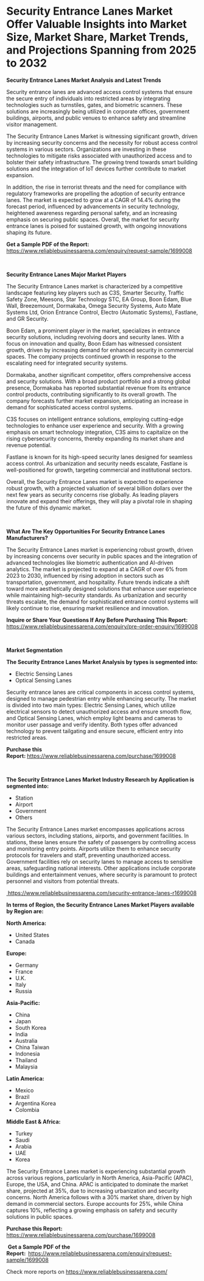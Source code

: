 <p><h1>Security Entrance Lanes Market Offer Valuable Insights into Market Size, Market Share, Market Trends, and Projections Spanning from 2025 to 2032</h1></p><p><strong>Security Entrance Lanes Market Analysis and Latest Trends</strong></p>
<p><p>Security entrance lanes are advanced access control systems that ensure the secure entry of individuals into restricted areas by integrating technologies such as turnstiles, gates, and biometric scanners. These solutions are increasingly being utilized in corporate offices, government buildings, airports, and public venues to enhance safety and streamline visitor management.</p><p>The Security Entrance Lanes Market is witnessing significant growth, driven by increasing security concerns and the necessity for robust access control systems in various sectors. Organizations are investing in these technologies to mitigate risks associated with unauthorized access and to bolster their safety infrastructure. The growing trend towards smart building solutions and the integration of IoT devices further contribute to market expansion.</p><p>In addition, the rise in terrorist threats and the need for compliance with regulatory frameworks are propelling the adoption of security entrance lanes. The market is expected to grow at a CAGR of 14.4% during the forecast period, influenced by advancements in security technology, heightened awareness regarding personal safety, and an increasing emphasis on securing public spaces. Overall, the market for security entrance lanes is poised for sustained growth, with ongoing innovations shaping its future.</p></p>
<p><strong>Get a Sample PDF of the Report:&nbsp;</strong> <a href="https://www.reliablebusinessarena.com/enquiry/request-sample/1699008?utm_campaign=2033&utm_medium=2&utm_source=Github&utm_content=ia&utm_term=27032025&utm_id=security-entrance-lanes">https://www.reliablebusinessarena.com/enquiry/request-sample/1699008</a></p>
<p>&nbsp;</p>
<p><strong>Security Entrance Lanes Major Market Players</strong></p>
<p><p>The Security Entrance Lanes market is characterized by a competitive landscape featuring key players such as C3S, Smarter Security, Traffic Safety Zone, Meesons, Star Technology STC, EA Group, Boon Edam, Blue Wall, Breezemount, Dormakaba, Omega Security Systems, Auto Mate Systems Ltd, Orion Entrance Control, Electro (Automatic Systems), Fastlane, and GR Security.</p><p>Boon Edam, a prominent player in the market, specializes in entrance security solutions, including revolving doors and security lanes. With a focus on innovation and quality, Boon Edam has witnessed consistent growth, driven by increasing demand for enhanced security in commercial spaces. The company projects continued growth in response to the escalating need for integrated security systems.</p><p>Dormakaba, another significant competitor, offers comprehensive access and security solutions. With a broad product portfolio and a strong global presence, Dormakaba has reported substantial revenue from its entrance control products, contributing significantly to its overall growth. The company forecasts further market expansion, anticipating an increase in demand for sophisticated access control systems.</p><p>C3S focuses on intelligent entrance solutions, employing cutting-edge technologies to enhance user experience and security. With a growing emphasis on smart technology integration, C3S aims to capitalize on the rising cybersecurity concerns, thereby expanding its market share and revenue potential.</p><p>Fastlane is known for its high-speed security lanes designed for seamless access control. As urbanization and security needs escalate, Fastlane is well-positioned for growth, targeting commercial and institutional sectors.</p><p>Overall, the Security Entrance Lanes market is expected to experience robust growth, with a projected valuation of several billion dollars over the next few years as security concerns rise globally. As leading players innovate and expand their offerings, they will play a pivotal role in shaping the future of this dynamic market.</p></p>
<p>&nbsp;</p>
<p><strong>What Are The Key Opportunities For Security Entrance Lanes Manufacturers?</strong></p>
<p><p>The Security Entrance Lanes market is experiencing robust growth, driven by increasing concerns over security in public spaces and the integration of advanced technologies like biometric authentication and AI-driven analytics. The market is projected to expand at a CAGR of over 6% from 2023 to 2030, influenced by rising adoption in sectors such as transportation, government, and hospitality. Future trends indicate a shift toward more aesthetically designed solutions that enhance user experience while maintaining high-security standards. As urbanization and security threats escalate, the demand for sophisticated entrance control systems will likely continue to rise, ensuring market resilience and innovation.</p></p>
<p><strong>Inquire or Share Your Questions If Any Before Purchasing This Report:</strong> <a href="https://www.reliablebusinessarena.com/enquiry/pre-order-enquiry/1699008?utm_campaign=2033&utm_medium=2&utm_source=Github&utm_content=ia&utm_term=27032025&utm_id=security-entrance-lanes">https://www.reliablebusinessarena.com/enquiry/pre-order-enquiry/1699008</a></p>
<p>&nbsp;</p>
<p><strong>Market Segmentation</strong></p>
<p><strong>The Security Entrance Lanes Market Analysis by types is segmented into:</strong></p>
<p><ul><li>Electric Sensing Lanes</li><li>Optical Sensing Lanes</li></ul></p>
<p><p>Security entrance lanes are critical components in access control systems, designed to manage pedestrian entry while enhancing security. The market is divided into two main types: Electric Sensing Lanes, which utilize electrical sensors to detect unauthorized access and ensure smooth flow, and Optical Sensing Lanes, which employ light beams and cameras to monitor user passage and verify identity. Both types offer advanced technology to prevent tailgating and ensure secure, efficient entry into restricted areas.</p></p>
<p><strong>Purchase this Report:&nbsp;</strong><a href="https://www.reliablebusinessarena.com/purchase/1699008?utm_campaign=2033&utm_medium=2&utm_source=Github&utm_content=ia&utm_term=27032025&utm_id=security-entrance-lanes">https://www.reliablebusinessarena.com/purchase/1699008</a></p>
<p>&nbsp;</p>
<p><strong>The Security Entrance Lanes Market Industry Research by Application is segmented into:</strong></p>
<p><ul><li>Station</li><li>Airport</li><li>Government</li><li>Others</li></ul></p>
<p><p>The Security Entrance Lanes market encompasses applications across various sectors, including stations, airports, and government facilities. In stations, these lanes ensure the safety of passengers by controlling access and monitoring entry points. Airports utilize them to enhance security protocols for travelers and staff, preventing unauthorized access. Government facilities rely on security lanes to manage access to sensitive areas, safeguarding national interests. Other applications include corporate buildings and entertainment venues, where security is paramount to protect personnel and visitors from potential threats.</p></p>
<p><a href="https://www.reliablebusinessarena.com/security-entrance-lanes-r1699008?utm_campaign=2033&utm_medium=2&utm_source=Github&utm_content=ia&utm_term=27032025&utm_id=security-entrance-lanes">&nbsp;https://www.reliablebusinessarena.com/security-entrance-lanes-r1699008</a></p>
<p><strong>In terms of Region, the Security Entrance Lanes Market Players available by Region are:</strong></p>
<p>
    <p> <strong> North America: </strong>
        <ul>
            <li>United States</li>
            <li>Canada</li>
        </ul>
        </p> 
    <p> <strong> Europe: </strong>
        <ul>
            <li>Germany</li>
            <li>France</li>
            <li>U.K.</li>
            <li>Italy</li>
            <li>Russia</li>
        </ul>
        </p> 
    <p> <strong> Asia-Pacific: </strong>
        <ul>
            <li>China</li>
            <li>Japan</li>
            <li>South Korea</li>
            <li>India</li>
            <li>Australia</li>
            <li>China Taiwan</li>
            <li>Indonesia</li>
            <li>Thailand</li>
            <li>Malaysia</li>
        </ul>
        </p> 
    <p> <strong> Latin America: </strong>
        <ul>
            <li>Mexico</li>
            <li>Brazil</li>
            <li>Argentina Korea</li>
            <li>Colombia</li>
        </ul>
        </p> 
    <p> <strong> Middle East & Africa: </strong>
        <ul>
            <li>Turkey</li>
            <li>Saudi</li>
            <li>Arabia</li>
            <li>UAE</li>
            <li>Korea</li>
        </ul>
    </p>
    </p>
<p><p>The Security Entrance Lanes market is experiencing substantial growth across various regions, particularly in North America, Asia-Pacific (APAC), Europe, the USA, and China. APAC is anticipated to dominate the market share, projected at 35%, due to increasing urbanization and security concerns. North America follows with a 30% market share, driven by high demand in commercial sectors. Europe accounts for 25%, while China captures 10%, reflecting a growing emphasis on safety and security solutions in public spaces.</p></p>
<p><strong>Purchase this Report: </strong><a href="https://www.reliablebusinessarena.com/purchase/1699008?utm_campaign=2033&utm_medium=2&utm_source=Github&utm_content=ia&utm_term=27032025&utm_id=security-entrance-lanes">https://www.reliablebusinessarena.com/purchase/1699008</a></p>
<p>&nbsp;<strong>Get a Sample PDF of the Report:&nbsp;&nbsp;</strong><a href="https://www.reliablebusinessarena.com/enquiry/request-sample/1699008?utm_campaign=2033&utm_medium=2&utm_source=Github&utm_content=ia&utm_term=27032025&utm_id=security-entrance-lanes">https://www.reliablebusinessarena.com/enquiry/request-sample/1699008</a></p>
<p><strong></strong></p>
<p>Check more reports on <a href="https://www.reliablebusinessarena.com/?utm_campaign=2033&utm_medium=2&utm_source=Github&utm_content=ia&utm_term=27032025&utm_id=security-entrance-lanes">https://www.reliablebusinessarena.com/</a></p>